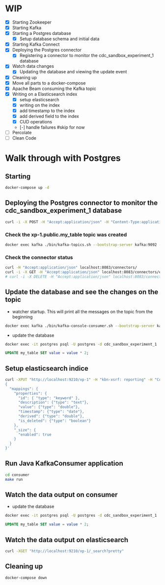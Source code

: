 # WIP
- [x] Starting Zookeeper
- [x] Starting Kafka
- [x] Starting a Postgres database
  - [x] Setup database schema and initial data
- [x] Starting Kafka Connect
- [x] Deploying the Postgres connector
  - [x] Registering a connector to monitor the cdc_sandbox_experiment_1 database
- [x] Watch data changes
  - [x] Updating the database and viewing the update event
- [x] Cleaning up
- [x] Move all parts to a docker-compose
- [x] Apache Beam consuming the Kafka topic
- [x] Writing on a Elasticsearch index
  - [x] setup elasticsearch
  - [x] writing on the index
  - [x] add timestamp to the index
  - [x] add derived field to the index
  - [x] CUD operations
  - [-] handle failures #skip for now
- [ ] Percolate
- [ ] Clean Code

# Walk through with Postgres

## Starting

```sh
docker-compose up -d
```

## Deploying the Postgres connector to monitor the cdc_sandbox_experiment_1 database

```sh
curl -i -X POST -H "Accept:application/json" -H "Content-Type:application/json" localhost:8083/connectors/ -d @register-postgres.json
```

### Check the xp-1.public.my_table topic was created

```sh
docker exec kafka ./bin/kafka-topics.sh --bootstrap-server kafka:9092 --list
```

### Check the connector status

```sh
curl -H "Accept:application/json" localhost:8083/connectors/
curl -i -X GET -H "Accept:application/json" localhost:8083/connectors/experiment-1-connector/status
# curl -i -X DELETE -H "Accept:application/json" localhost:8083/connectors/experiment-1-connector
```

## Update the database and see the changes on the topic

- watcher startup. This will print all the messages on the topic from the beginning

```sh
docker exec kafka ./bin/kafka-console-consumer.sh --bootstrap-server kafka:9092 --topic xp-1.public.my_table --from-beginning
```

- update the database

```sh
docker exec -it postgres psql -U postgres -d cdc_sandbox_experiment_1
```

```sql
UPDATE my_table SET value = value * 2;
```

## Setup elasticsearch indice

```sh
curl -XPUT "http://localhost:9210/xp-1" -H "kbn-xsrf: reporting" -H "Content-Type: application/json" -d'
{
  "mappings": {
    "properties": {
      "id": { "type": "keyword" },
      "description": {"type": "text"},
      "value": {"type": "double"},
      "timestamp": {"type": "date"},
      "derived": {"type": "double"},
      "is_deleted": {"type": "boolean"}
    },
    "_size": {
      "enabled": true
    }
  }
}'
```

## Run Java KafkaConsumer application

```sh
cd consumer
make run
```

## Watch the data output on consumer

- update the database

```sh
docker exec -it postgres psql -U postgres -d cdc_sandbox_experiment_1
```

```sql
UPDATE my_table SET value = value * 2;
```

## Watch the data output on elasticsearch

```sh
curl -XGET "http://localhost:9210/xp-1/_search?pretty"
```

## Cleaning up

```sh
docker-compose down
```
